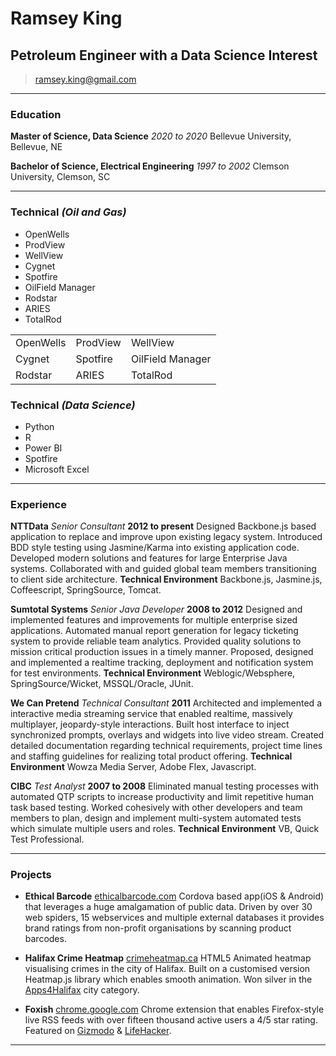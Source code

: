 # Ramsey King
## Petroleum Engineer with a Data Science Interest

> [ramsey.king@gmail.com](mailto:ramsey.king@gmail.com)

------
### Education

**Master of Science, Data Science** _2020 to 2020_
	Bellevue University, Bellevue, NE
  
**Bachelor of Science, Electrical Engineering** _1997 to 2002_
	Clemson University, Clemson, SC
  
------  
### Technical _(Oil and Gas)_

* OpenWells
* ProdView
* WellView
* Cygnet
* Spotfire
* OilField Manager
* Rodstar
* ARIES
* TotalRod

<table class="tg">
<tbody>
  <tr>
    <td class="tg-0pky">OpenWells</td>
    <td class="tg-0pky">ProdView</td>
    <td class="tg-0pky">WellView</td>
  </tr>
  <tr>
    <td class="tg-0pky">Cygnet</td>
    <td class="tg-0pky">Spotfire</td>
    <td class="tg-0pky">OilField Manager</td>
  </tr>
  <tr>
    <td class="tg-0pky">Rodstar</td>
    <td class="tg-0pky">ARIES</td>
    <td class="tg-0pky">TotalRod</td>
  </tr>
</tbody>
</table>

### Technical _(Data Science)_

* Python
* R
* Power BI
* Spotfire
* Microsoft Excel
------

### Experience

**NTTData** *Senior Consultant* __2012 to present__
	Designed Backbone.js based application to replace and improve upon existing legacy system.
	Introduced BDD style testing using Jasmine/Karma into existing application code.
	Developed modern solutions and features for large Enterprise Java systems.
	Collaborated with and guided global team members transitioning to client side architecture.
	**Technical Environment** Backbone.js, Jasmine.js, Coffeescript, SpringSource, Tomcat.

**Sumtotal Systems** *Senior Java Developer* __2008 to 2012__
	Designed and implemented features and improvements for multiple enterprise sized applications.
	Automated manual report generation for legacy ticketing system to provide reliable team analytics.
	Provided quality solutions to mission critical production issues in a timely manner.
	Proposed, designed and implemented a realtime tracking, deployment and notification system for test environments.
	**Technical Environment** Weblogic/Websphere, SpringSource/Wicket, MSSQL/Oracle, JUnit.

**We Can Pretend** *Technical Consultant* __2011__
	Architected and implemented a interactive media streaming service that enabled realtime, massively multiplayer, jeopardy-style interactions.
	Built host interface to inject synchronized prompts, overlays and widgets into live video stream.
	Created detailed documentation regarding technical requirements, project time lines and staffing guidelines for realizing total product offering.
	**Technical Environment** Wowza Media Server, Adobe Flex, Javascript.

<!--
**Redline Distribution** *Web Application Developer* __2008__
	Wrote a versatile Java EE based, database-driven, e-commerce system for the real time sale, processing and shipping of products available from external distributors such as Baker-Taylor and DeepDiscount.
	The system interfaced with external distributors to ensure current inventory, status and price and used AJAX rich components to improve usability, convenience and efficiency.
	**Technical Environment** JBoss, Seam, MySQL, Hibernate, JSF, RichFaces, EJB.
-->

**CIBC** *Test Analyst* __2007 to 2008__
	Eliminated manual testing processes with automated QTP scripts to increase productivity and limit repetitive human task based testing.
	Worked cohesively with other developers and team members to plan, design and implement multi-system automated tests which simulate multiple users and roles.
	**Technical Environment** VB, Quick Test Professional.

------

### Projects

* **Ethical Barcode**
	<a href=http://www.ethicalbarcode.com class=not-printed>ethicalbarcode.com</a>
	Cordova based app(iOS & Android) that leverages a huge amalgamation of public data. Driven by over 30 web spiders, 15 webservices and multiple external databases it provides brand ratings from non-profit organisations by scanning product barcodes.

* **Halifax Crime Heatmap**
	<a href=http://www.crimeheatmap.ca class=not-printed>crimeheatmap.ca</a>
	HTML5 Animated heatmap visualising crimes in the city of Halifax. Built on a customised version Heatmap.js library which enables smooth animation. Won silver in the [Apps4Halifax](http://apps4halifax.ca/) city category.

* **Foxish**
	<a href=https://chrome.google.com/webstore/detail/jpgagcapnkccceppgljfpoadahaopjdb class=not-printed>chrome.google.com</a>
	Chrome extension that enables Firefox-style live RSS feeds with over fifteen thousand active users a 4/5 star rating. Featured on [Gizmodo](http://gizmodo.com/5609633/10-add+ons-you-have-to-know-about-for-google-chrome) & [LifeHacker](http://lifehacker.com/5603602/foxish-live-rss-adds-live-bookmarks-to-google-chrome).

------


